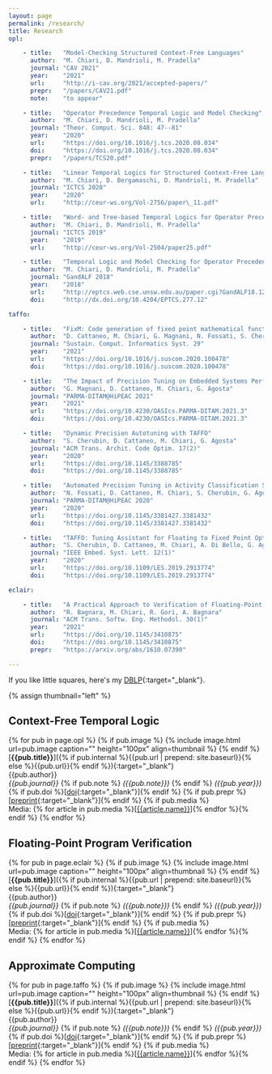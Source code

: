```yaml
---
layout: page
permalink: /research/
title: Research
opl:

    - title:   "Model-Checking Structured Context-Free Languages"
      author:  "M. Chiari, D. Mandrioli, M. Pradella"
      journal: "CAV 2021"
      year:    "2021"
      url:     "http://i-cav.org/2021/accepted-papers/"
      prepr:   "/papers/CAV21.pdf"
      note:    "to appear"

    - title:   "Operator Precedence Temporal Logic and Model Checking"
      author:  "M. Chiari, D. Mandrioli, M. Pradella"
      journal: "Theor. Comput. Sci. 848: 47--81"
      year:    "2020"
      url:     "https://doi.org/10.1016/j.tcs.2020.08.034"
      doi:     "https://doi.org/10.1016/j.tcs.2020.08.034"
      prepr:   "/papers/TCS20.pdf"

    - title:   "Linear Temporal Logics for Structured Context-Free Languages"
      author:  "M. Chiari, D. Bergamaschi, D. Mandrioli, M. Pradella"
      journal: "ICTCS 2020"
      year:    "2020"
      url:     "http://ceur-ws.org/Vol-2756/paper\_11.pdf"

    - title:   "Word- and Tree-based Temporal Logics for Operator Precedence Languages"
      author:  "M. Chiari, D. Mandrioli, M. Pradella"
      journal: "ICTCS 2019"
      year:    "2019"
      url:     "http://ceur-ws.org/Vol-2504/paper25.pdf"

    - title:   "Temporal Logic and Model Checking for Operator Precedence Languages"
      author:  "M. Chiari, D. Mandrioli, M. Pradella"
      journal: "GandALF 2018"
      year:    "2018"
      url:     "http://eptcs.web.cse.unsw.edu.au/paper.cgi?GandALF18.12"
      doi:     "http://dx.doi.org/10.4204/EPTCS.277.12"

taffo:

    - title:   "FixM: Code generation of fixed point mathematical functions"
      author:  "D. Cattaneo, M. Chiari, G. Magnani, N. Fossati, S. Cherubin, G. Agosta"
      journal: "Sustain. Comput. Informatics Syst. 29"
      year:    "2021"
      url:     "https://doi.org/10.1016/j.suscom.2020.100478"
      doi:     "https://doi.org/10.1016/j.suscom.2020.100478"

    - title:   "The Impact of Precision Tuning on Embedded Systems Performance: A Case Study on Field-Oriented Control"
      author:  "G. Magnani, D. Cattaneo, M. Chiari, G. Agosta"
      journal: "PARMA-DITAM@HiPEAC 2021"
      year:    "2021"
      url:     "https://doi.org/10.4230/OASIcs.PARMA-DITAM.2021.3"
      doi:     "https://doi.org/10.4230/OASIcs.PARMA-DITAM.2021.3"

    - title:   "Dynamic Precision Autotuning with TAFFO"
      author:  "S. Cherubin, D. Cattaneo, M. Chiari, G. Agosta"
      journal: "ACM Trans. Archit. Code Optim. 17(2)"
      year:    "2020"
      url:     "https://doi.org/10.1145/3388785"
      doi:     "https://doi.org/10.1145/3388785"

    - title:   "Automated Precision Tuning in Activity Classification Systems: A Case Study"
      author:  "N. Fossati, D. Cattaneo, M. Chiari, S. Cherubin, G. Agosta"
      journal: "PARMA-DITAM@HiPEAC 2020"
      year:    "2020"
      url:     "https://doi.org/10.1145/3381427.3381432"
      doi:     "https://doi.org/10.1145/3381427.3381432"

    - title:   "TAFFO: Tuning Assistant for Floating to Fixed Point Optimization"
      author:  "S. Cherubin, D. Cattaneo, M. Chiari, A. Di Bello, G. Agosta"
      journal: "IEEE Embed. Syst. Lett. 12(1)"
      year:    "2020"
      url:     "https://doi.org/10.1109/LES.2019.2913774"
      doi:     "https://doi.org/10.1109/LES.2019.2913774"

eclair:

    - title:   "A Practical Approach to Verification of Floating-Point C/C++ Programs with math.h/cmath Functions"
      author:  "R. Bagnara, M. Chiari, R. Gori, A. Bagnara"
      journal: "ACM Trans. Softw. Eng. Methodol. 30(1)"
      year:    "2021"
      url:     "https://doi.org/10.1145/3410875"
      doi:     "https://doi.org/10.1145/3410875"
      prepr:   "https://arxiv.org/abs/1610.07390"

---
```


If you like little squares, here's my [DBLP](https://dblp1.uni-trier.de/pers/hd/c/Chiari:Michele){:target="_blank"}.

{% assign thumbnail="left" %}


## Context-Free Temporal Logic

{% for pub in page.opl %}
{% if pub.image %}
{% include image.html url=pub.image caption="" height="100px" align=thumbnail %}
{% endif %}
[**{{pub.title}}**]({% if pub.internal %}{{pub.url | prepend: site.baseurl}}{% else %}{{pub.url}}{% endif %}){:target="_blank"}<br />
{{pub.author}}<br />
*{{pub.journal}}*
{% if pub.note %} *({{pub.note}})*
{% endif %} *({{pub.year}})* {% if pub.doi %}[[doi]({{pub.doi}}){:target="_blank"}]{% endif %}
{% if pub.prepr %}[[preprint]({{pub.prepr}}){:target="_blank"}]{% endif %}
{% if pub.media %}<br />Media: {% for article in pub.media %}[[{{article.name}}]({{article.url}})]{% endfor %}{% endif %}
{% endfor %}


## Floating-Point Program Verification

{% for pub in page.eclair %}
{% if pub.image %}
{% include image.html url=pub.image caption="" height="100px" align=thumbnail %}
{% endif %}
[**{{pub.title}}**]({% if pub.internal %}{{pub.url | prepend: site.baseurl}}{% else %}{{pub.url}}{% endif %}){:target="_blank"}<br />
{{pub.author}}<br />
*{{pub.journal}}*
{% if pub.note %} *({{pub.note}})*
{% endif %} *({{pub.year}})* {% if pub.doi %}[[doi]({{pub.doi}}){:target="_blank"}]{% endif %}
{% if pub.prepr %}[[preprint]({{pub.prepr}}){:target="_blank"}]{% endif %}
{% if pub.media %}<br />Media: {% for article in pub.media %}[[{{article.name}}]({{article.url}})]{% endfor %}{% endif %}
{% endfor %}


## Approximate Computing

{% for pub in page.taffo %}
{% if pub.image %}
{% include image.html url=pub.image caption="" height="100px" align=thumbnail %}
{% endif %}
[**{{pub.title}}**]({% if pub.internal %}{{pub.url | prepend: site.baseurl}}{% else %}{{pub.url}}{% endif %}){:target="_blank"}<br />
{{pub.author}}<br />
*{{pub.journal}}*
{% if pub.note %} *({{pub.note}})*
{% endif %} *({{pub.year}})* {% if pub.doi %}[[doi]({{pub.doi}}){:target="_blank"}]{% endif %}
{% if pub.prepr %}[[preprint]({{pub.prepr}}){:target="_blank"}]{% endif %}
{% if pub.media %}<br />Media: {% for article in pub.media %}[[{{article.name}}]({{article.url}})]{% endfor %}{% endif %}
{% endfor %}
